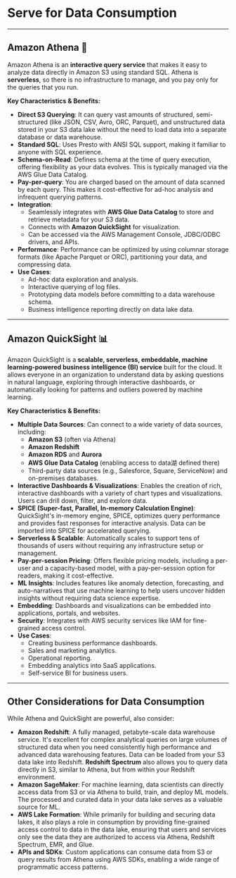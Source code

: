# Serve for Data Consumption

---

## Amazon Athena 🎯

Amazon Athena is an **interactive query service** that makes it easy to analyze data directly in Amazon S3 using standard SQL. Athena is **serverless**, so there is no infrastructure to manage, and you pay only for the queries that you run.

**Key Characteristics & Benefits:**

* **Direct S3 Querying**: It can query vast amounts of structured, semi-structured (like JSON, CSV, Avro, ORC, Parquet), and unstructured data stored in your S3 data lake without the need to load data into a separate database or data warehouse.
* **Standard SQL**: Uses Presto with ANSI SQL support, making it familiar to anyone with SQL experience.
* **Schema-on-Read**: Defines schema at the time of query execution, offering flexibility as your data evolves. This is typically managed via the AWS Glue Data Catalog.
* **Pay-per-query**: You are charged based on the amount of data scanned by each query. This makes it cost-effective for ad-hoc analysis and infrequent querying patterns.
* **Integration**:
    * Seamlessly integrates with **AWS Glue Data Catalog** to store and retrieve metadata for your S3 data.
    * Connects with **Amazon QuickSight** for visualization.
    * Can be accessed via the AWS Management Console, JDBC/ODBC drivers, and APIs.
* **Performance**: Performance can be optimized by using columnar storage formats (like Apache Parquet or ORC), partitioning your data, and compressing data.
* **Use Cases**:
    * Ad-hoc data exploration and analysis.
    * Interactive querying of log files.
    * Prototyping data models before committing to a data warehouse schema.
    * Business intelligence reporting directly on data lake data.

---

## Amazon QuickSight 📊

Amazon QuickSight is a **scalable, serverless, embeddable, machine learning-powered business intelligence (BI) service** built for the cloud. It allows everyone in an organization to understand data by asking questions in natural language, exploring through interactive dashboards, or automatically looking for patterns and outliers powered by machine learning.

**Key Characteristics & Benefits:**

* **Multiple Data Sources**: Can connect to a wide variety of data sources, including:
    * **Amazon S3** (often via Athena)
    * **Amazon Redshift**
    * **Amazon RDS** and **Aurora**
    * **AWS Glue Data Catalog** (enabling access to data湖 defined there)
    * Third-party data sources (e.g., Salesforce, Square, ServiceNow) and on-premises databases.
* **Interactive Dashboards & Visualizations**: Enables the creation of rich, interactive dashboards with a variety of chart types and visualizations. Users can drill down, filter, and explore data.
* **SPICE (Super-fast, Parallel, In-memory Calculation Engine)**: QuickSight's in-memory engine, SPICE, optimizes query performance and provides fast responses for interactive analysis. Data can be imported into SPICE for accelerated querying.
* **Serverless & Scalable**: Automatically scales to support tens of thousands of users without requiring any infrastructure setup or management.
* **Pay-per-session Pricing**: Offers flexible pricing models, including a per-user and a capacity-based model, with a pay-per-session option for readers, making it cost-effective.
* **ML Insights**: Includes features like anomaly detection, forecasting, and auto-narratives that use machine learning to help users uncover hidden insights without requiring data science expertise.
* **Embedding**: Dashboards and visualizations can be embedded into applications, portals, and websites.
* **Security**: Integrates with AWS security services like IAM for fine-grained access control.
* **Use Cases**:
    * Creating business performance dashboards.
    * Sales and marketing analytics.
    * Operational reporting.
    * Embedding analytics into SaaS applications.
    * Self-service BI for business users.

---

## Other Considerations for Data Consumption

While Athena and QuickSight are powerful, also consider:

* **Amazon Redshift**: A fully managed, petabyte-scale data warehouse service. It's excellent for complex analytical queries on large volumes of structured data when you need consistently high performance and advanced data warehousing features. Data can be loaded from your S3 data lake into Redshift. **Redshift Spectrum** also allows you to query data directly in S3, similar to Athena, but from within your Redshift environment.
* **Amazon SageMaker**: For machine learning, data scientists can directly access data from S3 or via Athena to build, train, and deploy ML models. The processed and curated data in your data lake serves as a valuable source for ML.
* **AWS Lake Formation**: While primarily for building and securing data lakes, it also plays a role in consumption by providing fine-grained access control to data in the data lake, ensuring that users and services only see the data they are authorized to access via Athena, Redshift Spectrum, EMR, and Glue.
* **APIs and SDKs**: Custom applications can consume data from S3 or query results from Athena using AWS SDKs, enabling a wide range of programmatic access patterns.